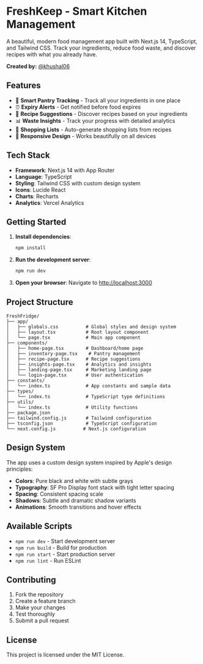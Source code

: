 # FreshKeep - Smart Kitchen Management

A beautiful, modern food management app built with Next.js 14, TypeScript, and Tailwind CSS. Track your ingredients, reduce food waste, and discover recipes with what you already have.

**Created by:** [@khushal06](https://github.com/khushal06)

## Features

- 🍃 **Smart Pantry Tracking** - Track all your ingredients in one place
- ⏰ **Expiry Alerts** - Get notified before food expires
- 🍳 **Recipe Suggestions** - Discover recipes based on your ingredients
- 📊 **Waste Insights** - Track your progress with detailed analytics
- 🛒 **Shopping Lists** - Auto-generate shopping lists from recipes
- 📱 **Responsive Design** - Works beautifully on all devices

## Tech Stack

- **Framework**: Next.js 14 with App Router
- **Language**: TypeScript
- **Styling**: Tailwind CSS with custom design system
- **Icons**: Lucide React
- **Charts**: Recharts
- **Analytics**: Vercel Analytics

## Getting Started

1. **Install dependencies**:
   ```bash
   npm install
   ```

2. **Run the development server**:
   ```bash
   npm run dev
   ```

3. **Open your browser**:
   Navigate to [http://localhost:3000](http://localhost:3000)

## Project Structure

```
FreshFridge/
├── app/
│   ├── globals.css          # Global styles and design system
│   ├── layout.tsx           # Root layout component
│   └── page.tsx             # Main app component
├── components/
│   ├── home-page.tsx        # Dashboard/home page
│   ├── inventory-page.tsx    # Pantry management
│   ├── recipe-page.tsx      # Recipe suggestions
│   ├── insights-page.tsx    # Analytics and insights
│   ├── landing-page.tsx     # Marketing landing page
│   └── login-page.tsx       # User authentication
├── constants/
│   └── index.ts             # App constants and sample data
├── types/
│   └── index.ts             # TypeScript type definitions
├── utils/
│   └── index.ts             # Utility functions
├── package.json
├── tailwind.config.js       # Tailwind configuration
├── tsconfig.json            # TypeScript configuration
└── next.config.js          # Next.js configuration
```

## Design System

The app uses a custom design system inspired by Apple's design principles:

- **Colors**: Pure black and white with subtle grays
- **Typography**: SF Pro Display font stack with tight letter spacing
- **Spacing**: Consistent spacing scale
- **Shadows**: Subtle and dramatic shadow variants
- **Animations**: Smooth transitions and hover effects

## Available Scripts

- `npm run dev` - Start development server
- `npm run build` - Build for production
- `npm run start` - Start production server
- `npm run lint` - Run ESLint

## Contributing

1. Fork the repository
2. Create a feature branch
3. Make your changes
4. Test thoroughly
5. Submit a pull request

## License

This project is licensed under the MIT License.
